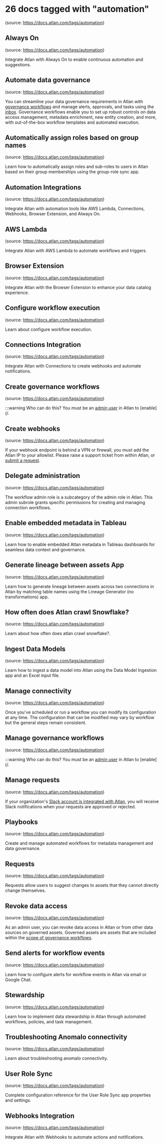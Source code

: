# 26 docs tagged with "automation"
(source: https://docs.atlan.com/tags/automation)



## Always On
(source: https://docs.atlan.com/tags/automation)

Integrate Atlan with Always On to enable continuous automation and suggestions.



## Automate data governance
(source: https://docs.atlan.com/tags/automation)

You can streamline your data governance requirements in Atlan with [governance workflows](/product/capabilities/governance/stewardship/how-tos/create-governance-workflows) and manage alerts, approvals, and tasks using the [inbox](/product/capabilities/governance/stewardship/how-tos/manage-tasks). Governance workflows enable you to set up robust controls on data access management, metadata enrichment, new entity creation, and more, with out-of-the-box workflow templates and automated execution.



## Automatically assign roles based on group names
(source: https://docs.atlan.com/tags/automation)

Learn how to automatically assign roles and sub-roles to users in Atlan based on their group memberships using the group-role sync app.



## Automation Integrations
(source: https://docs.atlan.com/tags/automation)

Integrate Atlan with automation tools like AWS Lambda, Connections, Webhooks, Browser Extension, and Always On.



## AWS Lambda
(source: https://docs.atlan.com/tags/automation)

Integrate Atlan with AWS Lambda to automate workflows and triggers.



## Browser Extension
(source: https://docs.atlan.com/tags/automation)

Integrate Atlan with the Browser Extension to enhance your data catalog experience.



## Configure workflow execution
(source: https://docs.atlan.com/tags/automation)

Learn about configure workflow execution.



## Connections Integration
(source: https://docs.atlan.com/tags/automation)

Integrate Atlan with Connections to create webhooks and automate notifications.



## Create governance workflows
(source: https://docs.atlan.com/tags/automation)

:::warning Who can do this? You must be an [admin user](/product/capabilities/governance/users-and-groups/concepts/what-are-user-roles) in Atlan to [enable](/.



## Create webhooks
(source: https://docs.atlan.com/tags/automation)

If your webhook endpoint is behind a VPN or firewall, you must add the Atlan IP to your allowlist. Please raise a support ticket from within Atlan, or [submit a request](/support/submit-request).



## Delegate administration
(source: https://docs.atlan.com/tags/automation)

The workflow admin role is a subcategory of the admin role in Atlan. This admin subrole grants specific permissions for creating and managing connection workflows.



## Enable embedded metadata in Tableau
(source: https://docs.atlan.com/tags/automation)

Learn how to enable embedded Atlan metadata in Tableau dashboards for seamless data context and governance.



## Generate lineage between assets App
(source: https://docs.atlan.com/tags/automation)

Learn how to generate lineage between assets across two connections in Atlan by matching table names using the Lineage Generator (no transformations) app.



## How often does Atlan crawl Snowflake?
(source: https://docs.atlan.com/tags/automation)

Learn about how often does atlan crawl snowflake?.



## Ingest Data Models
(source: https://docs.atlan.com/tags/automation)

Learn how to ingest a data model into Atlan using the Data Model Ingestion app and an Excel input file.



## Manage connectivity
(source: https://docs.atlan.com/tags/automation)

Once you've scheduled or run a workflow you can modify its configuration at any time. The configuration that can be modified may vary by workflow but the general steps remain consistent.



## Manage governance workflows
(source: https://docs.atlan.com/tags/automation)

:::warning Who can do this? You must be an [admin user](/product/capabilities/governance/users-and-groups/concepts/what-are-user-roles) in Atlan to [enable](/.



## Manage requests
(source: https://docs.atlan.com/tags/automation)

If your organization's [Slack account is integrated with Atlan](/product/integrations/collaboration/slack/how-tos/integrate-slack), you will receive Slack notifications when your requests are approved or rejected.



## Playbooks
(source: https://docs.atlan.com/tags/automation)

Create and manage automated workflows for metadata management and data governance.



## Requests
(source: https://docs.atlan.com/tags/automation)

Requests allow users to suggest changes to assets that they cannot directly change themselves.



## Revoke data access
(source: https://docs.atlan.com/tags/automation)

As an admin user, you can revoke data access in Atlan or from other data sources on governed assets. Governed assets are assets that are included within the [scope of governance workflows](/product/capabilities/governance/stewardship/how-tos/create-governance-workflows).



## Send alerts for workflow events
(source: https://docs.atlan.com/tags/automation)

Learn how to configure alerts for workflow events in Atlan via email or Google Chat.



## Stewardship
(source: https://docs.atlan.com/tags/automation)

Learn how to implement data stewardship in Atlan through automated workflows, policies, and task management.



## Troubleshooting Anomalo connectivity
(source: https://docs.atlan.com/tags/automation)

Learn about troubleshooting anomalo connectivity.



## User Role Sync
(source: https://docs.atlan.com/tags/automation)

Complete configuration reference for the User Role Sync app properties and settings.



## Webhooks Integration
(source: https://docs.atlan.com/tags/automation)

Integrate Atlan with Webhooks to automate actions and notifications.

